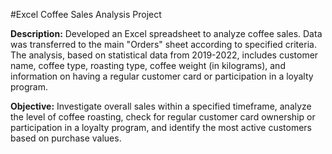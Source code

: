 #Excel Coffee Sales Analysis Project

**Description:** Developed an Excel spreadsheet to analyze coffee sales. Data was transferred to the main "Orders" sheet according to specified criteria. The analysis, based on statistical data from 2019-2022, includes customer name, coffee type, roasting type, coffee weight (in kilograms), and information on having a regular customer card or participation in a loyalty program.

**Objective:** Investigate overall sales within a specified timeframe, analyze the level of coffee roasting, check for regular customer card ownership or participation in a loyalty program, and identify the most active customers based on purchase values.
